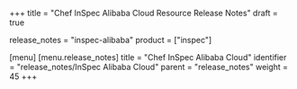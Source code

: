 +++
title = "Chef InSpec Alibaba Cloud Resource Release Notes"
draft = true

release_notes = "inspec-alibaba"
product = ["inspec"]

[menu]
  [menu.release_notes]
    title = "Chef InSpec Alibaba Cloud"
    identifier = "release_notes/InSpec Alibaba Cloud"
    parent = "release_notes"
    weight = 45
+++

